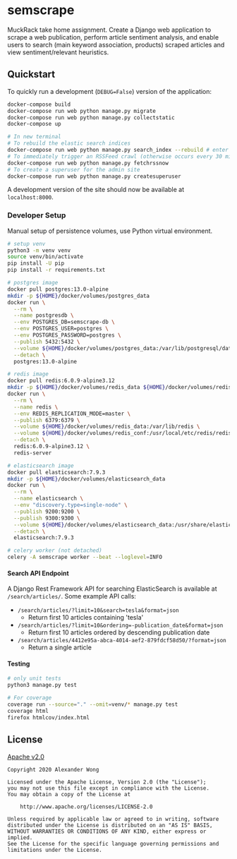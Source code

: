 # semscrape

MuckRack take home assignment. Create a Django web application to scrape a web publication, perform article sentiment analysis, and enable users to search (main keyword association, products) scraped articles and view sentiment/relevant heuristics.

## Quickstart

To quickly run a development (`DEBUG=False`) version of the application:

```bash
docker-compose build
docker-compose run web python manage.py migrate
docker-compose run web python manage.py collectstatic
docker-compose up

# In new terminal
# To rebuild the elastic search indices
docker-compose run web python manage.py search_index --rebuild # enter y at prompt
# To immediately trigger an RSSFeed crawl (otherwise occurs every 30 mins)
docker-compose run web python manage.py fetchrssnow
# To create a superuser for the admin site
docker-compose run web python manage.py createsuperuser

```

A development version of the site should now be available at `localhost:8000`.

### Developer Setup

Manual setup of persistence volumes, use Python virtual environment.

```bash
# setup venv
python3 -m venv venv
source venv/bin/activate
pip install -U pip
pip install -r requirements.txt

# postgres image
docker pull postgres:13.0-alpine
mkdir -p ${HOME}/docker/volumes/postgres_data
docker run \
  --rm \
  --name postgresdb \
  --env POSTGRES_DB=semscrape-db \
  --env POSTGRES_USER=postgres \
  --env POSTGRES_PASSWORD=postgres \
  --publish 5432:5432 \
  --volume ${HOME}/docker/volumes/postgres_data:/var/lib/postgresql/data \
  --detach \
  postgres:13.0-alpine

# redis image
docker pull redis:6.0.9-alpine3.12
mkdir -p ${HOME}/docker/volumes/redis_data ${HOME}/docker/volumes/redis_conf
docker run \
  --rm \
  --name redis \
  --env REDIS_REPLICATION_MODE=master \
  --publish 6379:6379 \
  --volume ${HOME}/docker/volumes/redis_data:/var/lib/redis \
  --volume ${HOME}/docker/volumes/redis_conf:/usr/local/etc/redis/redis.conf \
  --detach \
  redis:6.0.9-alpine3.12 \
  redis-server

# elasticsearch image
docker pull elasticsearch:7.9.3
mkdir -p ${HOME}/docker/volumes/elasticsearch_data
docker run \
  --rm \
  --name elasticsearch \
  --env "discovery.type=single-node" \
  --publish 9200:9200 \
  --publish 9300:9300 \
  --volume ${HOME}/docker/volumes/elasticsearch_data:/usr/share/elasticsearch/data \
  --detach \
  elasticsearch:7.9.3

# celery worker (not detached)
celery -A semscrape worker --beat --loglevel=INFO
```
#### Search API Endpoint

A Django Rest Framework API for searching ElasticSearch is available at
`/search/articles/`.
Some example API calls:
- `/search/articles/?limit=10&search=tesla&format=json`
    - Return first 10 articles containing 'tesla'
- `/search/articles/?limit=10&ordering=-publication_date&format=json`
    - Return first 10 articles ordered by descending publication date
- `/search/articles/4412e95a-abca-4014-aef2-879fdcf58d50/?format=json`
    - Return a single article
#### Testing

```bash
# only unit tests
python3 manage.py test

# For coverage
coverage run --source="." --omit=venv/* manage.py test
coverage html
firefox htmlcov/index.html
```

## License

[Apache v2.0](./LICENSE)
```text
Copyright 2020 Alexander Wong

Licensed under the Apache License, Version 2.0 (the "License");
you may not use this file except in compliance with the License.
You may obtain a copy of the License at

    http://www.apache.org/licenses/LICENSE-2.0

Unless required by applicable law or agreed to in writing, software
distributed under the License is distributed on an "AS IS" BASIS,
WITHOUT WARRANTIES OR CONDITIONS OF ANY KIND, either express or implied.
See the License for the specific language governing permissions and
limitations under the License.
```

